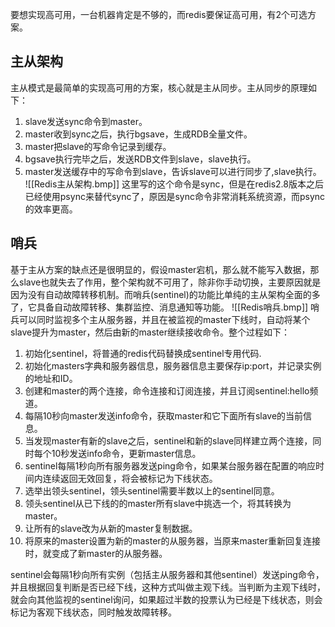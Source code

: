 

要想实现高可用，一台机器肯定是不够的，而redis要保证高可用，有2个可选方案。
## 主从架构 
主从模式是最简单的实现高可用的方案，核心就是主从同步。主从同步的原理如下：
1. slave发送sync命令到master。
2. master收到sync之后，执行bgsave，生成RDB全量文件。
3. master把slave的写命令记录到缓存。
4. bgsave执行完毕之后，发送RDB文件到slave，slave执行。
5. master发送缓存中的写命令到slave，告诉slave可以进行同步了,slave执行。
![[Redis主从架构.bmp]]
这里写的这个命令是sync，但是在redis2.8版本之后已经使用psync来替代sync了，原因是sync命令非常消耗系统资源，而psync的效率更高。
## 哨兵 
基于主从方案的缺点还是很明显的，假设master宕机，那么就不能写入数据，那么slave也就失去了作用，整个架构就不可用了，除非你手动切换，主要原因就是因为没有自动故障转移机制。而哨兵(sentinel)的功能比单纯的主从架构全面的多了，它具备自动故障转移、集群监控、消息通知等功能。
![[Redis哨兵.bmp]]
哨兵可以同时监视多个主从服务器，并且在被监视的master下线时，自动将某个slave提升为master，然后由新的master继续接收命令。整个过程如下：
1. 初始化sentinel，将普通的redis代码替换成sentinel专用代码.
2. 初始化masters字典和服务器信息，服务器信息主要保存ip:port，并记录实例的地址和ID。
3. 创建和master的两个连接，命令连接和订阅连接，并且订阅sentinel:hello频道。
4. 每隔10秒向master发送info命令，获取master和它下面所有slave的当前信息。
5. 当发现master有新的slave之后，sentinel和新的slave同样建立两个连接，同时每个10秒发送info命令，更新master信息。
6. sentinel每隔1秒向所有服务器发送ping命令，如果某台服务器在配置的响应时间内连续返回无效回复，将会被标记为下线状态。
7. 选举出领头sentinel，领头sentinel需要半数以上的sentinel同意。
8. 领头sentinel从已下线的的master所有slave中挑选一个，将其转换为master。
9. 让所有的slave改为从新的master复制数据。
10. 将原来的master设置为新的master的从服务器，当原来master重新回复连接时，就变成了新master的从服务器。

sentinel会每隔1秒向所有实例（包括主从服务器和其他sentinel）发送ping命令，并且根据回复判断是否已经下线，这种方式叫做主观下线。当判断为主观下线时，就会向其他监视的sentinel询问，如果超过半数的投票认为已经是下线状态，则会标记为客观下线状态，同时触发故障转移。